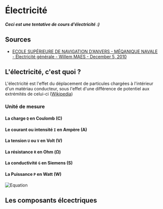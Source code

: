 <!--
Created by Its-Just-Nans - https://github.com/Its-Just-Nans
Copyright Its-Just-Nans
--->

# Électricité

##### Ceci est une tentative de cours d'électricité :)

## Sources

- [ECOLE SUPÉRIEURE DE NAVIGATION D’ANVERS - MÉQANIQUE NAVALE - Électricité générale - Willem MAES - December 5, 2010](http://magelhaes.hzs.be/willem/Basiselektriciteit2.pdf)

## L'électricité, c'est quoi ?

L'électricité est l'effet du déplacement de particules chargées à l'intérieur d'un matériau conducteur, sous l'effet d'une différence de potentiel aux extrémités de celui-ci ([Wikipedia](https://fr.wikipedia.org/wiki/%C3%89lectricit%C3%A9))

### Unité de mesure

#### La charge `Q` en Coulomb (C)

#### Le courant ou intensité `I` en Ampère (A)

#### La tension `U` ou `V` en Volt (V)

#### La résistance `R` en Ohm (Ω)

#### La conductivité `G` en Siemens (S)

#### La Puissance `P` en Watt (W)

![Equation](https://latex.codecogs.com/svg.latex?C=\frac{I}{U})
## Les composants élcectriques


